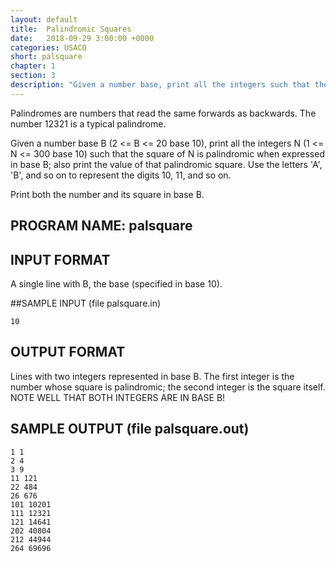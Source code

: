 ```yaml
---
layout: default
title:  Palindromic Squares
date:   2018-09-29 3:00:00 +0000
categories: USACO
short: palsquare
chapter: 1
section: 3
description: "Given a number base, print all the integers such that the square of N is palindromic when expressed in the base; also print the value of that palindromic square."
---
```

Palindromes are numbers that read the same forwards as backwards. The number 12321 is a typical palindrome.

Given a number base B (2 <= B <= 20 base 10), print all the integers N (1 <= N <= 300 base 10) such that the square of N is palindromic when expressed in base B; also print the value of that palindromic square. Use the letters 'A', 'B', and so on to represent the digits 10, 11, and so on.

Print both the number and its square in base B.

## PROGRAM NAME: palsquare

## INPUT FORMAT
A single line with B, the base (specified in base 10).

##SAMPLE INPUT (file palsquare.in)
```none
10
```

## OUTPUT FORMAT
Lines with two integers represented in base B. The first integer is the number whose square is palindromic; the second integer is the square itself. NOTE WELL THAT BOTH INTEGERS ARE IN BASE B!

## SAMPLE OUTPUT (file palsquare.out)
```
1 1
2 4
3 9
11 121
22 484
26 676
101 10201
111 12321
121 14641
202 40804
212 44944
264 69696
```